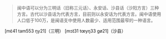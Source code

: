 
> 闽中语可以分为三明话（旧称三元话）、永安话、沙县话（沙阳方言）三种方言。古代以沙县话为代表方言，目前则以永安话为代表方言。闽中语使用人口低于100万，是闽语支中使用人数最少、适用范围最窄的一种语言。

[mɛ̃41 tam553 ŋy21]（三明）
[mɔɪ̃31 tœyŋ33 gø21]（沙县）
